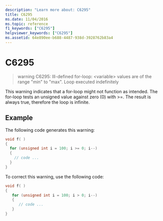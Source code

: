 ```yaml
---
description: "Learn more about: C6295"
title: C6295
ms.date: 11/04/2016
ms.topic: reference
f1_keywords: ["C6295"]
helpviewer_keywords: ["C6295"]
ms.assetid: 64e890ee-b688-4487-938d-3928762b83a4
---
```

# C6295

> warning C6295: Ill-defined for-loop: \<variable> values are of the range "min" to "max". Loop executed indefinitely

This warning indicates that a for-loop might not function as intended. The for-loop tests an unsigned value against zero (0) with >=. The result is always true, therefore the loop is infinite.

## Example

The following code generates this warning:

```cpp
void f( )
{
  for (unsigned int i = 100; i >= 0; i--)
  {
    // code ...
  }
}
```

To correct this warning, use the following code:

```cpp
void f( )
{
   for (unsigned int i = 100; i > 0; i--)
   {
      // code ...
   }
}
```
